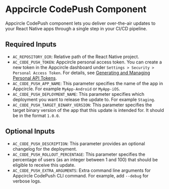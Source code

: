 # Appcircle CodePush Component

Appcircle CodePush component lets you deliver over-the-air updates to your React Native apps through a single step in your CI/CD pipeline.

## Required Inputs

- `AC_REPOSITORY_DIR`: Relative path of the React Native project.
- `AC_CODE_PUSH_TOKEN`: Appcircle personal access token. You can create a new token in the Appcircle dashboard under `Settings > Security > Personal Access Token`. For details, see [Generating and Managing Personal API Tokens](/appcircle-api-and-cli/api-authentication#generatingmanaging-the-personal-api-tokens).
- `AC_CODE_PUSH_APP_NAME`: This parameter specifies the name of the app in Appcircle. For example `MyApp-Android` or `MyApp-iOS`.
- `AC_CODE_PUSH_DEPLOYMENT_NAME`: This parameter specifies which deployment you want to release the update to. For example `Staging`.
- `AC_CODE_PUSH_TARGET_BINARY_VERSION`: This parameter specifies the target binary version of the app that this update is intended for. It should be in the format `1.0.0`.

## Optional Inputs

- `AC_CODE_PUSH_DESCRIPTION`: This parameter provides an optional changelog for the deployment.
- `AC_CODE_PUSH_ROLLOUT_PERCENTAGE`: This parameter specifies the percentage of users (as an integer between 1 and 100) that should be eligible to receive this update.
- `AC_CODE_PUSH_EXTRA_ARGUMENTS`: Extra command line arguments for Appcircle CodePush CLI command. For example, add `--debug` for verbose logs.